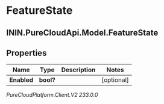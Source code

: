 # FeatureState

## ININ.PureCloudApi.Model.FeatureState

## Properties

|Name | Type | Description | Notes|
|------------ | ------------- | ------------- | -------------|
| **Enabled** | **bool?** |  | [optional] |



_PureCloudPlatform.Client.V2 233.0.0_
